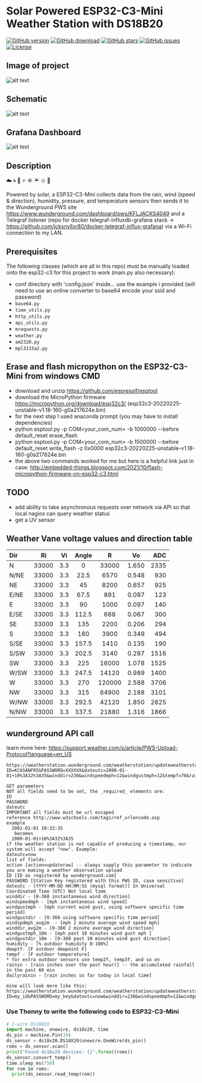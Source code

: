 # Solar Powered ESP32-C3-Mini Weather Station with DS18B20

[![GitHub version](https://img.shields.io/github/release/jcksnvllxr80/weather-station.svg)](lib-release)
[![GitHub download](https://img.shields.io/github/downloads/jcksnvllxr80/weather-station/total.svg)](lib-release)
[![GitHub stars](https://img.shields.io/github/stars/jcksnvllxr80/weather-station.svg)](lib-stars)
[![GitHub issues](https://img.shields.io/github/issues/jcksnvllxr80/weather-station.svg)](lib-issues)
[![License](https://img.shields.io/badge/license-MIT-blue.svg)](lib-licence)

## Image of project

<!-- ![alt text](https://live.staticflickr.com/65535/51849793428_41a067f149_k.jpg "Image of project") -->
![alt text](./etc/img/weather-station.jpg "Image of project")

## Schematic

<!-- ![alt text](https://live.staticflickr.com/65535/51820944746_9f174e4951_k.jpg "Schematic") -->
![alt text](./etc/img/weather-station_schem.png "Schematic")

## Grafana Dashboard

![alt text](./etc/img/grafana-dashboard.png "Grafana Dashboard")

## Description

:cloud: :cyclone: :ocean: :zap: :sunny: :umbrella: :snowman: :foggy:

Powered by solar, a ESP32-C3-Mini collects data from the rain, wind (speed & direction), humidity, pressure, and temperature sensors then sends it to the Wunderground PWS site <https://www.wunderground.com/dashboard/pws/KFLJACKS4049> and a Telegraf listener (repo for docker telegraf-influxdb-grafana stack -> <https://github.com/jcksnvllxr80/docker-telegraf-influx-grafana>) via a Wi-Fi connection to my LAN.

## Prerequisites

The following classes (which are all in this repo) must be manually loaded onto the esp32-c3 for this project to work (main.py also necessary):

- conf directory with 'config.json' inside... use the example i provided (will need to use an online converter to base64 encode your ssid and password)
- ``base64.py``
- ``time_utils.py``
- ``http_utils.py``
- ``api_utils.py``
- ``mrequests.py``
- ``weather.py``
- ``am2320.py``
- ``mpl3115a2.py``

## Erase and flash micropython on the ESP32-C3-Mini from windows CMD

- download and unzip <https://github.com/espressif/esptool>
- download the MicroPython firmware <https://micropython.org/download/esp32c3/> (esp32c3-20220225-unstable-v1.18-160-g0a217624e.bin)
- for the next step I used anaconda prompt (you may have to install dependencies)
- python esptool.py -p COM<your_com_num> -b 1000000 --before default_reset erase_flash
- python esptool.py -p COM<your_com_num> -b 1500000 --before default_reset write_flash -z 0x0000 esp32c3-20220225-unstable-v1.18-160-g0a217624e.bin
- the above two commands worked for me but here is a helpful link just in case: <http://embedded-things.blogspot.com/2021/10/flash-micropython-firmware-on-esp32-c3.html>

## TODO

- add ability to take asynchronous requests over network via API so that local nagios can query weather status
- get a UV sensor

## Weather Vane voltage values and direction table

| Dir      | Ri          | Vi        | Angle      | R           | Vo          | ADC         |
| :---     |    :----:   |   :----:  |   :----:   |    :----:   |    :----:   |        ---: |
| N        | 33000       | 3.3       | 0          | 33000       | 1.650       | 2335        |
| N/NE     | 33000       | 3.3       | 22.5       | 6570        | 0.548       | 930         |
| NE       | 33000       | 3.3       | 45         | 8200        | 0.657       | 925         |
| E/NE     | 33000       | 3.3       | 67.5       | 891         | 0.087       | 123         |
| E        | 33000       | 3.3       | 90         | 1000        | 0.097       | 140         |
| E/SE     | 33000       | 3.3       | 112.5      | 688         | 0.067       | 300         |
| SE       | 33000       | 3.3       | 135        | 2200        | 0.206       | 294         |
| S        | 33000       | 3.3       | 180        | 3900        | 0.349       | 494         |
| S/SE     | 33000       | 3.3       | 157.5      | 1410        | 0.135       | 190         |
| S/SW     | 33000       | 3.3       | 202.5      | 3140        | 0.287       | 1516        |
| SW       | 33000       | 3.3       | 225        | 16000       | 1.078       | 1525        |
| W/SW     | 33000       | 3.3       | 247.5      | 14120       | 0.989       | 1400        |
| W        | 33000       | 3.3       | 270        | 120000      | 2.588       | 3706        |
| NW       | 33000       | 3.3       | 315        | 64900       | 2.188       | 3101        |
| W/NW     | 33000       | 3.3       | 292.5      | 42120       | 1.850       | 2625        |
| N/NW     | 33000       | 3.3       | 337.5      | 21880       | 1.316       | 1866        |

## wunderground API call

learn more here: <https://support.weather.com/s/article/PWS-Upload-Protocol?language=en_US>

```text
https://weatherstation.wunderground.com/weatherstation/updateweatherstation.php?ID=KCASANFR5&PASSWORD=XXXXXX&dateutc=2000-01-01+10%3A32%3A35&winddir=230&windspeedmph=12&windgustmph=12&tempf=70&rainin=0&baromin=29.1&dewptf=68.2&humidity=90&weather=&clouds=&softwaretype=vws%20versionxx&action=updateraw

GET parameters
NOT all fields need to be set, the _required_ elements are:
ID
PASSWORD 
dateutc
IMPORTANT all fields must be url escaped
reference http://www.w3schools.com/tags/ref_urlencode.asp
example
  2001-01-01 10:32:35
   becomes
  2000-01-01+10%3A32%3A35
if the weather station is not capable of producing a timestamp, our system will accept "now". Example:
dateutc=now
list of fields:
action [action=updateraw] -- always supply this parameter to indicate you are making a weather observation upload
ID [ID as registered by wunderground.com]
PASSWORD [Station Key registered with this PWS ID, case sensitive]
dateutc - [YYYY-MM-DD HH:MM:SS (mysql format)] In Universal Coordinated Time (UTC) Not local time
winddir - [0-360 instantaneous wind direction]
windspeedmph - [mph instantaneous wind speed]
windgustmph - [mph current wind gust, using software specific time period]
windgustdir - [0-360 using software specific time period]
windspdmph_avg2m  - [mph 2 minute average wind speed mph]
winddir_avg2m - [0-360 2 minute average wind direction]
windgustmph_10m - [mph past 10 minutes wind gust mph ]
windgustdir_10m - [0-360 past 10 minutes wind gust direction]
humidity - [% outdoor humidity 0-100%]
dewptf- [F outdoor dewpoint F]
tempf - [F outdoor temperature]
* for extra outdoor sensors use temp2f, temp3f, and so on
rainin - [rain inches over the past hour)] -- the accumulated rainfall in the past 60 min
dailyrainin - [rain inches so far today in local time]

mine will look more like this:
https://weatherstation.wunderground.com/weatherstation/updateweatherstation.php?ID=my_id&PASSWORD=my_key&dateutc=now&winddir=230&windspeedmph=12&windgustmph=12&tempf=70&rainin=0&dailyrainin=0&softwaretype=custom&action=updateraw

```

### Use Thonny to write the following code to ESP32-C3-Mini

```python
# 1-wire DS18B20
import machine, onewire, ds18x20, time
ds_pin = machine.Pin(19)
ds_sensor = ds18x20.DS18X20(onewire.OneWire(ds_pin))
roms = ds_sensor.scan()
print("Found ds18x20 devices: {}".format(roms))
ds_sensor.convert_temp()
time.sleep_ms(750)
for rom in roms:
  print(ds_sensor.read_temp(rom))
```
